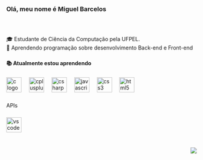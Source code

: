 <h3 align="left">Olá, meu nome é Miguel Barcelos</h3>

###

<h2 align="left"></h2>

###

<br clear="both">

<p align="left">🎓  Estudante de Ciência da Computação pela UFPEL.<br>🌱   Aprendendo programação sobre desenvolvimento Back-end e Front-end</p>

###

<h4 align="left">📚 Atualmente estou aprendendo</h4>

###

<div align="left">
  <img src="https://skillicons.dev/icons?i=c" height="40" alt="c logo"  />
  <img width="12" />
  <img src="https://skillicons.dev/icons?i=cpp" height="40" alt="cplusplus logo"  />
  <img width="12" />
  <img src="https://skillicons.dev/icons?i=cs" height="40" alt="csharp logo"  />
  <img width="12" />
  <img src="https://skillicons.dev/icons?i=js" height="40" alt="javascript logo"  />
  <img width="12" />
  <img src="https://cdn.jsdelivr.net/gh/devicons/devicon/icons/css3/css3-plain-wordmark.svg" height="40" alt="css3 logo"  />
  <img width="12" />
  <img src="https://cdn.jsdelivr.net/gh/devicons/devicon/icons/html5/html5-plain-wordmark.svg" height="40" alt="html5 logo"  />
</div>

###

<p align="left">APIs</p>

###

<div align="left">
  <img src="https://cdn.jsdelivr.net/gh/devicons/devicon/icons/vscode/vscode-original.svg" height="40" alt="vscode logo"  />
</div>

###

<br clear="both">

<div align="right">
  <img src="https://visitor-badge.laobi.icu/badge?page_id=mg-Barcelos.mg-Barcelos&left_color=blueviolet&right_color=red"  />
</div>

###
